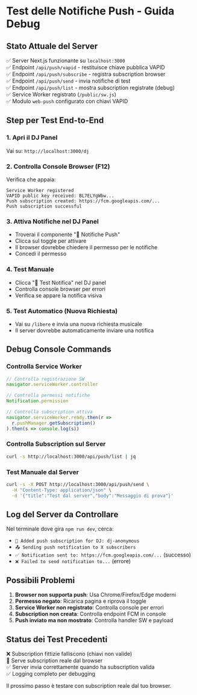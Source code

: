 # Test delle Notifiche Push - Guida Debug

## Stato Attuale del Server
✅ Server Next.js funzionante su `localhost:3000`  
✅ Endpoint `/api/push/vapid` - restituisce chiave pubblica VAPID  
✅ Endpoint `/api/push/subscribe` - registra subscription browser  
✅ Endpoint `/api/push/send` - invia notifiche di test  
✅ Endpoint `/api/push/list` - mostra subscription registrate (debug)  
✅ Service Worker registrato (`/public/sw.js`)  
✅ Modulo `web-push` configurato con chiavi VAPID  

## Step per Test End-to-End

### 1. Apri il DJ Panel
Vai su: `http://localhost:3000/dj`

### 2. Controlla Console Browser (F12)
Verifica che appaia:
```
Service Worker registered
VAPID public key received: BL7ELYgWbw...
Push subscription created: https://fcm.googleapis.com/...
Push subscription successful
```

### 3. Attiva Notifiche nel DJ Panel
- Troverai il componente "🔔 Notifiche Push"
- Clicca sul toggle per attivare
- Il browser dovrebbe chiedere il permesso per le notifiche
- Concedi il permesso

### 4. Test Manuale
- Clicca "🧪 Test Notifica" nel DJ panel
- Controlla console browser per errori
- Verifica se appare la notifica visiva

### 5. Test Automatico (Nuova Richiesta)
- Vai su `/libere` e invia una nuova richiesta musicale
- Il server dovrebbe automaticamente inviare una notifica

## Debug Console Commands

### Controlla Service Worker
```javascript
// Controlla registrazione SW
navigator.serviceWorker.controller

// Controlla permessi notifiche
Notification.permission

// Controlla subscription attiva
navigator.serviceWorker.ready.then(r => 
  r.pushManager.getSubscription()
).then(s => console.log(s))
```

### Controlla Subscription sul Server
```bash
curl -s http://localhost:3000/api/push/list | jq
```

### Test Manuale dal Server
```bash
curl -s -X POST http://localhost:3000/api/push/send \
  -H "Content-Type: application/json" \
  -d '{"title":"Test dal server","body":"Messaggio di prova"}'
```

## Log del Server da Controllare

Nel terminale dove gira `npm run dev`, cerca:
- `📱 Added push subscription for DJ: dj-anonymous`  
- `📤 Sending push notification to X subscribers`  
- `✅ Notification sent to: https://fcm.googleapis.com/...` (successo)  
- `❌ Failed to send notification to...` (errore)  

## Possibili Problemi

1. **Browser non supporta push**: Usa Chrome/Firefox/Edge moderni
2. **Permesso negato**: Ricarica pagina e riprova il toggle
3. **Service Worker non registrato**: Controlla console per errori
4. **Subscription non creata**: Controlla endpoint FCM in console
5. **Push inviato ma non mostrato**: Controlla handler SW e payload

## Status dei Test Precedenti

❌ Subscription fittizie falliscono (chiavi non valide)  
🔄 Serve subscription reale dal browser  
✅ Server invia correttamente quando ha subscription valida  
✅ Logging completo per debugging  

Il prossimo passo è testare con subscription reale dal tuo browser.